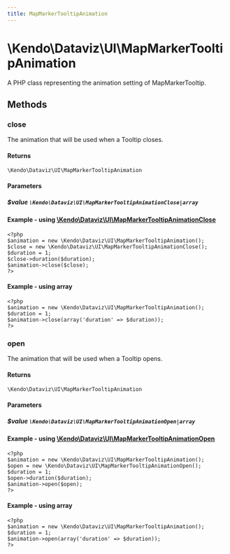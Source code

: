 ```yaml
---
title: MapMarkerTooltipAnimation
---
```


# \Kendo\Dataviz\UI\MapMarkerTooltipAnimation

A PHP class representing the animation setting of MapMarkerTooltip.


## Methods

### close

The animation that will be used when a Tooltip closes.

#### Returns
`\Kendo\Dataviz\UI\MapMarkerTooltipAnimation`

#### Parameters

##### $value `\Kendo\Dataviz\UI\MapMarkerTooltipAnimationClose|array`


#### Example - using [\Kendo\Dataviz\UI\MapMarkerTooltipAnimationClose](/kendo-ui/api/wrappers/php/Kendo/Dataviz/UI/MapMarkerTooltipAnimationClose)
    <?php
    $animation = new \Kendo\Dataviz\UI\MapMarkerTooltipAnimation();
    $close = new \Kendo\Dataviz\UI\MapMarkerTooltipAnimationClose();
    $duration = 1;
    $close->duration($duration);
    $animation->close($close);
    ?>

#### Example - using array

    <?php
    $animation = new \Kendo\Dataviz\UI\MapMarkerTooltipAnimation();
    $duration = 1;
    $animation->close(array('duration' => $duration));
    ?>

### open

The animation that will be used when a Tooltip opens.

#### Returns
`\Kendo\Dataviz\UI\MapMarkerTooltipAnimation`

#### Parameters

##### $value `\Kendo\Dataviz\UI\MapMarkerTooltipAnimationOpen|array`


#### Example - using [\Kendo\Dataviz\UI\MapMarkerTooltipAnimationOpen](/kendo-ui/api/wrappers/php/Kendo/Dataviz/UI/MapMarkerTooltipAnimationOpen)
    <?php
    $animation = new \Kendo\Dataviz\UI\MapMarkerTooltipAnimation();
    $open = new \Kendo\Dataviz\UI\MapMarkerTooltipAnimationOpen();
    $duration = 1;
    $open->duration($duration);
    $animation->open($open);
    ?>

#### Example - using array

    <?php
    $animation = new \Kendo\Dataviz\UI\MapMarkerTooltipAnimation();
    $duration = 1;
    $animation->open(array('duration' => $duration));
    ?>

